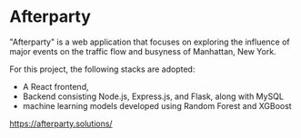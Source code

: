 # Afterparty
"Afterparty" is a web application that focuses on exploring
the influence of major events on the traffic flow and busyness
of Manhattan, New York. 

For this project, the following stacks are adopted:
- A React frontend,
- Backend consisting Node.js, Express.js, and Flask, along with MySQL
- machine learning models developed using Random Forest and XGBoost

https://afterparty.solutions/
